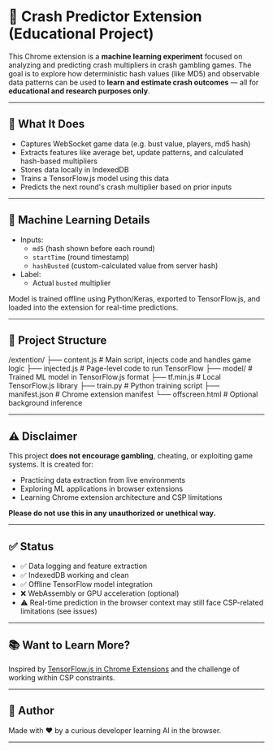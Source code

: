 # 🎰 Crash Predictor Extension (Educational Project)

This Chrome extension is a **machine learning experiment** focused on analyzing and predicting crash multipliers in crash gambling games. The goal is to explore how deterministic hash values (like MD5) and observable data patterns can be used to **learn and estimate crash outcomes** — all for **educational and research purposes only**.

---

## 🚀 What It Does

- Captures WebSocket game data (e.g. bust value, players, md5 hash)
- Extracts features like average bet, update patterns, and calculated hash-based multipliers
- Stores data locally in IndexedDB
- Trains a TensorFlow.js model using this data
- Predicts the next round's crash multiplier based on prior inputs

---

## 🧠 Machine Learning Details

- Inputs:
  - `md5` (hash shown before each round)
  - `startTime` (round timestamp)
  - `hashBusted` (custom-calculated value from server hash)
- Label:
  - Actual `busted` multiplier

Model is trained offline using Python/Keras, exported to TensorFlow.js, and loaded into the extension for real-time predictions.

---

## 📁 Project Structure

/extention/ ├── content.js # Main script, injects code and handles game logic ├── injected.js # Page-level code to run TensorFlow ├── model/ # Trained ML model in TensorFlow.js format ├── tf.min.js # Local TensorFlow.js library ├── train.py # Python training script ├── manifest.json # Chrome extension manifest └── offscreen.html # Optional background inference


---

## ⚠️ Disclaimer

This project **does not encourage gambling**, cheating, or exploiting game systems. It is created for:

- Practicing data extraction from live environments
- Exploring ML applications in browser extensions
- Learning Chrome extension architecture and CSP limitations

**Please do not use this in any unauthorized or unethical way.**

---

## ✅ Status

- ✅ Data logging and feature extraction
- ✅ IndexedDB working and clean
- ✅ Offline TensorFlow model integration
- ❌ WebAssembly or GPU acceleration (optional)
- ⚠️ Real-time prediction in the browser context may still face CSP-related limitations (see issues)

---

## 📚 Want to Learn More?

Inspired by [TensorFlow.js in Chrome Extensions](https://www.tensorflow.org/js/tutorials/deployment/web_ml_in_chrome) and the challenge of working within CSP constraints.

---

## 📌 Author

Made with ❤️ by a curious developer learning AI in the browser.

---


